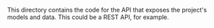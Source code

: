 This directory contains the code for the API that exposes the project's models and data. This could be a REST API, for example.
